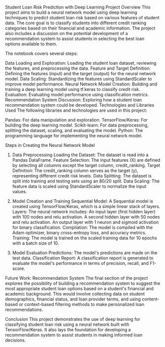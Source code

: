 Student Loan Risk Prediction with Deep Learning
Project Overview
This project aims to build a neural network model using deep learning techniques to predict student loan risk based on various features of student data. The core goal is to classify students into different credit ranking categories based on their financial and academic information. The project also includes a discussion on the potential development of a recommendation system to assist students in selecting the best loan options available to them.

The notebook covers several steps:

Data Loading and Exploration: Loading the student loan dataset, reviewing the features, and preprocessing the data.
Feature and Target Definition: Defining the features (input) and the target (output) for the neural network model.
Data Scaling: Standardizing the features using StandardScaler to improve model performance.
Neural Network Model Creation: Building and training a deep learning model using tf.keras to classify credit risk.
Evaluation: Evaluating model performance using classification metrics.
Recommendation System Discussion: Exploring how a student loan recommendation system could be developed.
Technologies and Libraries Used
The following libraries and technologies are used in this project:

Pandas: For data manipulation and exploration.
TensorFlow/Keras: For building the deep learning model.
Scikit-learn: For data preprocessing, splitting the dataset, scaling, and evaluating the model.
Python: The programming language for implementing the neural network model.

Steps in Creating the Neural Network Model

1. Data Preprocessing
Loading the Dataset: The dataset is read into a Pandas DataFrame.
Feature Selection: The input features (X) are defined by selecting all columns except the target column, credit_ranking.
Target Definition: The credit_ranking column serves as the target (y), representing different credit risk levels.
Data Splitting: The dataset is split into training and testing sets using an 80/20 split.
Data Scaling: The feature data is scaled using StandardScaler to normalize the input values.

2. Model Creation and Training
Sequential Model: A Sequential model is created using TensorFlow/Keras, which is a simple linear stack of layers.
Layers: The neural network includes:
An input layer (first hidden layer) with 100 nodes and relu activation.
A second hidden layer with 50 nodes and relu activation.
An output layer with 1 neuron and sigmoid activation for binary classification.
Compilation: The model is compiled with the Adam optimizer, binary cross-entropy loss, and accuracy metrics.
Training: The model is trained on the scaled training data for 10 epochs with a batch size of 10.

3. Model Evaluation
Predictions: The model's predictions are made on the test data.
Classification Report: A classification report is generated to evaluate the model's performance in terms of precision, recall, and F1-score.

Future Work: Recommendation System
The final section of the project explores the possibility of building a recommendation system to suggest the most appropriate student loan options based on a student's financial and academic background. This would involve collecting data on student demographics, financial status, and loan provider terms, and using content-based or context-based filtering methods to make personalized loan recommendations.

Conclusion
This project demonstrates the use of deep learning for classifying student loan risk using a neural network built with TensorFlow/Keras. It also lays the foundation for developing a recommendation system to assist students in making informed loan decisions.
